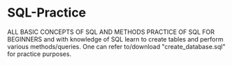 # SQL-Practice
ALL BASIC CONCEPTS OF SQL AND METHODS PRACTICE OF SQL FOR BEGINNERS and with knowledge of SQL learn to create tables and perform various methods/queries. One can refer to/download "create_database.sql" for practice purposes.
